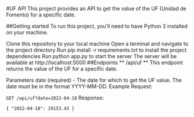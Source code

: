 #UF API
This project provides an API to get the value of the UF (Unidad de Fomento) for a specific date.

##Getting started
To run this project, you'll need to have Python 3 installed on your machine.

Clone this repository to your local machine
Open a terminal and navigate to the project directory
Run pip install -r requirements.txt to install the project dependencies
Run python app.py to start the server
The server will be available at http://localhost:5000
##Endpoints
** /api/uf **
This endpoint returns the value of the UF for a specific date.

Parameters
date (required) - The date for which to get the UF value. The date must be in the format YYYY-MM-DD.
Example
Request:



`GET /api/uf?date=2022-04-18`
Response:

`
{
    "2022-04-18": 29153.43
}
`